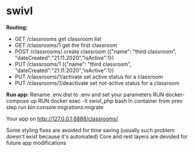 # swivl

<b>Routing:</b><br> 
<ul>
  <li>GET /classrooms get classroom list</li>
  <li>GET /classrooms/1 get the first classroom</li>
  <li>POST /classrooms/ create classroom ({"name": "third classroom", "dateCreated":"21.11.2020","isActive":1})</li>
  <li>PUT /classrooms/1 ({"name": "third classroom", "dateCreated":"21.11.2020","isActive":1})</li>
  <li>PUT /classrooms/1/activate set active status for a classroom</li>
  <li>PUT /classrooms/1/deactivate set not-active status for a classroom</li>
</ul>

<b>Run app:</b>
Rename .env.dist to .env and set your parameters
RUN docker-compose up
RUN docker exec -it swivl_php bash
In container from prev step run bin:console:migrations:migrate

Your app on http://127.0.0.1:8888/classrooms/

Some styling fixes are avoided for time saving (usually such problem doesn't exist because it's automated)
Core and rest layers are devided for future app modifications


